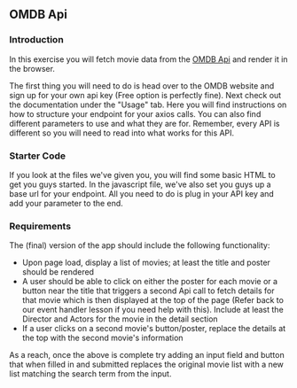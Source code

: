 ## OMDB Api

### Introduction

In this exercise you will fetch movie data from the [OMDB Api](http://www.omdbapi.com/) and render it in the browser.

The first thing you will need to do is head over to the OMDB website and sign up for your own api key (Free option is perfectly fine). Next check out the documentation under the "Usage" tab. Here you will find instructions on how to structure your endpoint for your axios calls. You can also find different parameters to use and what they are for. Remember, every API is different so you will need to read into what works for this API.

### Starter Code

If you look at the files we've given you, you will find some basic HTML to get you guys started. In the javascript file, we've also set you guys up a base url for your endpoint. All you need to do is plug in your API key and add your parameter to the end.

### Requirements

The (final) version of the app should include the following functionality:

- Upon page load, display a list of movies; at least the title and poster should be rendered
- A user should be able to click on either the poster for each movie or a button near the title that triggers a second Api call to fetch details for that movie which is then displayed at the top of the page (Refer back to our event handler lesson if you need help with this).  Include at least the Director and Actors for the movie in the detail section
- If a user clicks on a second movie's button/poster, replace the details at the top with the second movie's information

As a reach, once the above is complete try adding an input field and button that when filled in and submitted replaces the original movie list with a new list matching the search term from the input.
